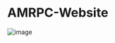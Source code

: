 # AMRPC-Website

![image](https://user-images.githubusercontent.com/53608074/161436916-281dfd72-e1d6-4864-a3bc-441ff6e5fdf6.png)
